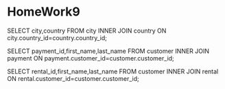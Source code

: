 # HomeWork9


SELECT city,country FROM city
INNER JOIN country ON city.country_id=country.country_id;


SELECT payment_id,first_name,last_name FROM customer
INNER JOIN payment ON payment.customer_id=customer.customer_id;


SELECT rental_id,first_name,last_name FROM customer
INNER JOIN rental ON rental.customer_id=customer.customer_id;
